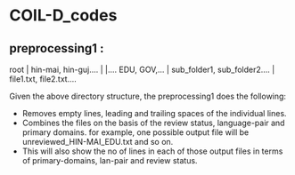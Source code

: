 # COIL-D_codes

## preprocessing1 :

root
|
hin-mai, hin-guj....
|          |....
EDU, GOV,...
|
sub_folder1, sub_folder2....
|
file1.txt, file2.txt....

Given the above directory structure, the preprocessing1 does the following:

- Removes empty lines, leading and trailing spaces of the individual lines.
- Combines the files on the basis of the review status, language-pair and  primary domains. for example, one possible output file will be unreviewed_HIN-MAI_EDU.txt and so on.
- This will also show the no of lines in each of those output files in terms of primary-domains, lan-pair and review status.
